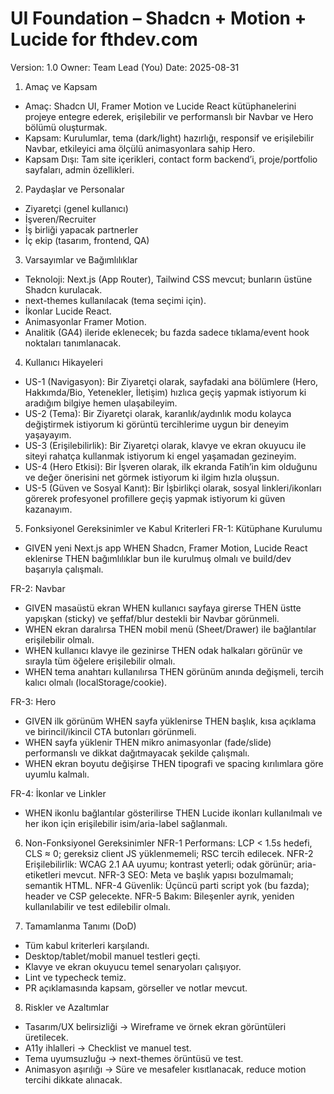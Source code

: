 # UI Foundation – Shadcn + Motion + Lucide for fthdev.com

Version: 1.0
Owner: Team Lead (You)
Date: 2025-08-31

1) Amaç ve Kapsam
- Amaç: Shadcn UI, Framer Motion ve Lucide React kütüphanelerini projeye entegre ederek, erişilebilir ve performanslı bir Navbar ve Hero bölümü oluşturmak.
- Kapsam: Kurulumlar, tema (dark/light) hazırlığı, responsif ve erişilebilir Navbar, etkileyici ama ölçülü animasyonlara sahip Hero.
- Kapsam Dışı: Tam site içerikleri, contact form backend’i, proje/portfolio sayfaları, admin özellikleri.

2) Paydaşlar ve Personalar
- Ziyaretçi (genel kullanıcı)
- İşveren/Recruiter
- İş birliği yapacak partnerler
- İç ekip (tasarım, frontend, QA)

3) Varsayımlar ve Bağımlılıklar
- Teknoloji: Next.js (App Router), Tailwind CSS mevcut; bunların üstüne Shadcn kurulacak.
- next-themes kullanılacak (tema seçimi için).
- İkonlar Lucide React.
- Animasyonlar Framer Motion.
- Analitik (GA4) ileride eklenecek; bu fazda sadece tıklama/event hook noktaları tanımlanacak.

4) Kullanıcı Hikayeleri
- US-1 (Navigasyon): Bir Ziyaretçi olarak, sayfadaki ana bölümlere (Hero, Hakkımda/Bio, Yetenekler, İletişim) hızlıca geçiş yapmak istiyorum ki aradığım bilgiye hemen ulaşabileyim.
- US-2 (Tema): Bir Ziyaretçi olarak, karanlık/aydınlık modu kolayca değiştirmek istiyorum ki görüntü tercihlerime uygun bir deneyim yaşayayım.
- US-3 (Erişilebilirlik): Bir Ziyaretçi olarak, klavye ve ekran okuyucu ile siteyi rahatça kullanmak istiyorum ki engel yaşamadan gezineyim.
- US-4 (Hero Etkisi): Bir İşveren olarak, ilk ekranda Fatih’in kim olduğunu ve değer önerisini net görmek istiyorum ki ilgim hızla oluşsun.
- US-5 (Güven ve Sosyal Kanıt): Bir İşbirlikçi olarak, sosyal linkleri/ikonları görerek profesyonel profillere geçiş yapmak istiyorum ki güven kazanayım.

5) Fonksiyonel Gereksinimler ve Kabul Kriterleri
FR-1: Kütüphane Kurulumu
- GIVEN yeni Next.js app WHEN Shadcn, Framer Motion, Lucide React eklenirse THEN bağımlılıklar bun ile kurulmuş olmalı ve build/dev başarıyla çalışmalı.

FR-2: Navbar
- GIVEN masaüstü ekran WHEN kullanıcı sayfaya girerse THEN üstte yapışkan (sticky) ve şeffaf/blur destekli bir Navbar görünmeli.
- WHEN ekran daralırsa THEN mobil menü (Sheet/Drawer) ile bağlantılar erişilebilir olmalı.
- WHEN kullanıcı klavye ile gezinirse THEN odak halkaları görünür ve sırayla tüm öğelere erişilebilir olmalı.
- WHEN tema anahtarı kullanılırsa THEN görünüm anında değişmeli, tercih kalıcı olmalı (localStorage/cookie).

FR-3: Hero
- GIVEN ilk görünüm WHEN sayfa yüklenirse THEN başlık, kısa açıklama ve birincil/ikincil CTA butonları görünmeli.
- WHEN sayfa yüklenir THEN mikro animasyonlar (fade/slide) performanslı ve dikkat dağıtmayacak şekilde çalışmalı.
- WHEN ekran boyutu değişirse THEN tipografi ve spacing kırılımlara göre uyumlu kalmalı.

FR-4: İkonlar ve Linkler
- WHEN ikonlu bağlantılar gösterilirse THEN Lucide ikonları kullanılmalı ve her ikon için erişilebilir isim/aria-label sağlanmalı.

6) Non-Fonksiyonel Gereksinimler
NFR-1 Performans: LCP < 1.5s hedefi, CLS ≈ 0; gereksiz client JS yüklenmemeli; RSC tercih edilecek.
NFR-2 Erişilebilirlik: WCAG 2.1 AA uyumu; kontrast yeterli; odak görünür; aria-etiketleri mevcut.
NFR-3 SEO: Meta ve başlık yapısı bozulmamalı; semantik HTML.
NFR-4 Güvenlik: Üçüncü parti script yok (bu fazda); header ve CSP gelecekte.
NFR-5 Bakım: Bileşenler ayrık, yeniden kullanılabilir ve test edilebilir olmalı.

7) Tamamlanma Tanımı (DoD)
- Tüm kabul kriterleri karşılandı.
- Desktop/tablet/mobil manuel testleri geçti.
- Klavye ve ekran okuyucu temel senaryoları çalışıyor.
- Lint ve typecheck temiz.
- PR açıklamasında kapsam, görseller ve notlar mevcut.

8) Riskler ve Azaltımlar
- Tasarım/UX belirsizliği → Wireframe ve örnek ekran görüntüleri üretilecek.
- A11y ihlalleri → Checklist ve manuel test.
- Tema uyumsuzluğu → next-themes örüntüsü ve test.
- Animasyon aşırılığı → Süre ve mesafeler kısıtlanacak, reduce motion tercihi dikkate alınacak.